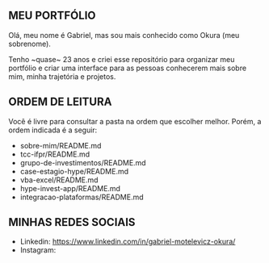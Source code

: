 ## MEU PORTFÓLIO 

Olá, meu nome é Gabriel, mas sou mais conhecido como Okura (meu sobrenome). 

Tenho ~quase~ 23 anos e criei esse repositório para organizar meu portfólio e criar uma interface para
as pessoas conhecerem mais sobre mim, minha trajetória e projetos.

## ORDEM DE LEITURA

Você é livre para consultar a pasta na ordem que escolher melhor. 
Porém, a ordem indicada é a seguir:

- sobre-mim/README.md
- tcc-ifpr/README.md
- grupo-de-investimentos/README.md
- case-estagio-hype/README.md
- vba-excel/README.md
- hype-invest-app/README.md
- integracao-plataformas/README.md

## MINHAS REDES SOCIAIS

  - Linkedin: https://www.linkedin.com/in/gabriel-motelevicz-okura/
  - Instagram: 
